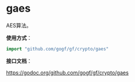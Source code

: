 # gaes
AES算法。

**使用方式**：
```go
import "github.com/gogf/gf/crypto/gaes"
```

**接口文档**：

https://godoc.org/github.com/gogf/gf/crypto/gaes
